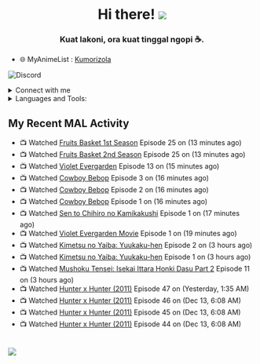 <h1 align="center">Hi there! <img src="https://media.giphy.com/media/hvRJCLFzcasrR4ia7z/giphy.gif" width="25px"> </h1>
<h3 align="center">Kuat lakoni, ora kuat tinggal ngopi ☕.</h3>

- 🌐 MyAnimeList : [Kumorizola](https://myanimelist.net/animelist/Kumorizola)

![Discord](https://discord.c99.nl/widget/theme-3/761213268009943051.png)
<details>
      <summary>Connect with me</summary>
    <p align="left">
        <a href="https://www.facebook.com/kumori.hartley.1" target="blank"><img align="center"
                src="https://raw.githubusercontent.com/rahuldkjain/github-profile-readme-generator/master/src/images/icons/Social/facebook.svg"
                alt="kumori hartley" height="30" width="40" /></a>
        <a href="https://www.instagram.com/kumorizola/" target="blank"><img align="center"
                src="https://raw.githubusercontent.com/rahuldkjain/github-profile-readme-generator/master/src/images/icons/Social/instagram.svg"
                alt="kumorizola" height="30" width="40" /></a>
        <a href="https://discord.com" target="blank"><img align="center"
                src="https://raw.githubusercontent.com/rahuldkjain/github-profile-readme-generator/master/src/images/icons/Social/discord.svg"
                alt="Kumori#5882" height="30" width="40" /></a>
    </p>
</details>

<details>
    <summary align="left">Languages and Tools:</summary>
<p align="left">
      <a href="https://www.w3schools.com/css/" target="_blank">
        <img src="https://raw.githubusercontent.com/devicons/devicon/master/icons/css3/css3-original-wordmark.svg"
            alt="css3" width="40" height="40" /> </a> <a href="https://www.w3.org/html/" target="_blank"> <img
            src="https://raw.githubusercontent.com/devicons/devicon/master/icons/html5/html5-original-wordmark.svg"
            alt="html5" width="40" height="40" /> </a> <a href="https://www.java.com" target="_blank"> <img
            src="https://raw.githubusercontent.com/devicons/devicon/master/icons/java/java-original.svg" alt="java"
            width="40" height="40" /> </a> <a href="https://developer.mozilla.org/en-US/docs/Web/JavaScript"
            target="_blank"> <img
            src="https://raw.githubusercontent.com/devicons/devicon/master/icons/javascript/javascript-original.svg"
            alt="javascript" width="40" height="40" /> </a> <a href="https://nodejs.org" target="_blank"> <img
            src="https://raw.githubusercontent.com/devicons/devicon/master/icons/nodejs/nodejs-original-wordmark.svg"
            alt="nodejs" width="40" height="40" /> </a> <a href="https://www.python.org" target="_blank"> <img
            src="https://raw.githubusercontent.com/devicons/devicon/master/icons/python/python-original.svg"
            alt="python" width="40" height="40" /> </a> <a href="https://www.typescriptlang.org/" target="_blank"> <img
            src="https://raw.githubusercontent.com/devicons/devicon/master/icons/typescript/typescript-original.svg" 
            alt="typescript" width="40" height="40" /> </a> <a href="https://www.photoshop.com/en" target="_blank"> <img
            src="https://upload.wikimedia.org/wikipedia/commons/a/af/Adobe_Photoshop_CC_icon.svg" alt="photoshop" width="40" height="40"/> </a>
            <a href="https://www.adobe.com/products/premiere.html" target="_blank"> <img
            src="https://upload.wikimedia.org/wikipedia/commons/4/40/Adobe_Premiere_Pro_CC_icon.svg" alt="Premiere pro" width="40" height="40"/> </a>
            <a href="https://www.adobe.com/in/products/illustrator.html" target="_blank"> <img 
            src="https://upload.wikimedia.org/wikipedia/commons/f/fb/Adobe_Illustrator_CC_icon.svg" alt="illustrator" width="40" height="40"/> </a>
      
 </details>
 
 <h2> My Recent MAL Activity</h2>
<!-- MAL_ACTIVITY:start -->

- 📺 Watched [Fruits Basket 1st Season](https://MyAnimeList.net/anime.php?id=38680) Episode 25 on (13 minutes ago)
- 📺 Watched [Fruits Basket 2nd Season](https://MyAnimeList.net/anime.php?id=40417) Episode 25 on (13 minutes ago)
- 📺 Watched [Violet Evergarden](https://MyAnimeList.net/anime.php?id=33352) Episode 13 on (15 minutes ago)
- 📺 Watched [Cowboy Bebop](https://MyAnimeList.net/anime.php?id=1) Episode 3 on (16 minutes ago)
- 📺 Watched [Cowboy Bebop](https://MyAnimeList.net/anime.php?id=1) Episode 2 on (16 minutes ago)
- 📺 Watched [Cowboy Bebop](https://MyAnimeList.net/anime.php?id=1) Episode 1 on (16 minutes ago)
- 📺 Watched [Sen to Chihiro no Kamikakushi](https://MyAnimeList.net/anime.php?id=199) Episode 1 on (17 minutes ago)
- 📺 Watched [Violet Evergarden Movie](https://MyAnimeList.net/anime.php?id=37987) Episode 1 on (19 minutes ago)
- 📺 Watched [Kimetsu no Yaiba: Yuukaku-hen](https://MyAnimeList.net/anime.php?id=47778) Episode 2 on (3 hours ago)
- 📺 Watched [Kimetsu no Yaiba: Yuukaku-hen](https://MyAnimeList.net/anime.php?id=47778) Episode 1 on (3 hours ago)
- 📺 Watched [Mushoku Tensei: Isekai Ittara Honki Dasu Part 2](https://MyAnimeList.net/anime.php?id=45576) Episode 11 on (3 hours ago)
- 📺 Watched [Hunter x Hunter (2011)](https://MyAnimeList.net/anime.php?id=11061) Episode 47 on (Yesterday, 1:35 AM)
- 📺 Watched [Hunter x Hunter (2011)](https://MyAnimeList.net/anime.php?id=11061) Episode 46 on (Dec 13, 6:08 AM)
- 📺 Watched [Hunter x Hunter (2011)](https://MyAnimeList.net/anime.php?id=11061) Episode 45 on (Dec 13, 6:08 AM)
- 📺 Watched [Hunter x Hunter (2011)](https://MyAnimeList.net/anime.php?id=11061) Episode 44 on (Dec 13, 6:08 AM)

<!-- MAL_ACTIVITY:end -->

  
<h2 align="left"> <img src="https://media.discordapp.net/attachments/918405470073520168/919220018355523584/ezgif.com-gif-maker_1.gif">
